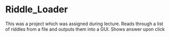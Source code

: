 # Riddle_Loader

This was a project which was assigned during lecture.
Reads through a list of riddles from a file and outputs them into a GUI. Shows answer upon click
